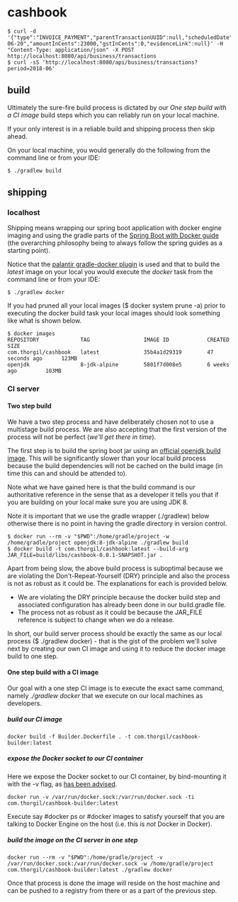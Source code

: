 # cashbook

```shell
$ curl -d '{"type":"INVOICE_PAYMENT","parentTransactionUUID":null,"scheduledDate":null,"completedDate":"2018-06-20","amountInCents":23000,"gstInCents":0,"evidenceLink":null}' -H "Content-Type: application/json" -X POST http://localhost:8080/api/business/transactions
$ curl -sS 'http://localhost:8080/api/business/transactions?period=2018-06'
```

## build

Ultimately the sure-fire build process is dictated by our *One step build with a CI image* build steps which you can 
reliably run on your local machine. 

If your only interest is in a reliable build and shipping process then skip ahead.

On your local machine, you would generally do the following from the command line or from your IDE:

```shell
$ ./gradlew build
```

## shipping

### localhost

Shipping means wrapping our spring boot application with docker engine imaging and using the gradle parts of
the [Spring Boot with Docker guide](https://spring.io/guides/gs/spring-boot-docker/) (the overarching philosophy 
being to always follow the spring guides as a starting point).

Notice that the [palantir gradle-docker plugin](https://github.com/palantir/gradle-docker) is used and that to build 
the *latest* image on your local you would execute the *docker* task from the command line or from your IDE:

```shell
$ ./gradlew docker
```

If you had pruned all your local images ($ docker system prune -a) prior to executing the docker build task your local 
images should look something like what is shown below. 

```shell
$ docker images
REPOSITORY             TAG                 IMAGE ID            CREATED             SIZE
com.thorgil/cashbook   latest              35b4a1d29319        47 seconds ago      123MB
openjdk                8-jdk-alpine        5801f7d008e5        6 weeks ago         103MB

```

### CI server

#### Two step build

We have a two step process and have deliberately chosen not to use a multistage build process. We are also accepting 
that the first version of the process will not be perfect (*we'll get there in time*). 

The first step is to build the spring boot jar using an [official openjdk build image](https://hub.docker.com/_/openjdk/).
This will be significantly slower than your local build process because the build dependencies will not be cached on the 
build image (in time this can and should be attended to).

Note what we have gained here is that the build command is our authoritative reference in the sense that as a developer
it tells you that if you are building on your local make sure you are using JDK 8.

Note it is important that we use the gradle wrapper (./gradlew) below otherwise there is no point in having the gradle
directory in version control.

```shell
$ docker run --rm -v "$PWD":/home/gradle/project -w /home/gradle/project openjdk:8-jdk-alpine ./gradlew build
$ docker build -t com.thorgil/cashbook:latest --build-arg JAR_FILE=build/libs/cashbook-0.0.1-SNAPSHOT.jar .
```

Apart from being slow, the above build process is suboptimal because we are violating the Don't-Repeat-Yourself (DRY)
principle and also the process is not as robust as it could be. The explanations for each is provided below.

* We are violating the DRY principle because the docker build step and associated configuration has already been done in
our build.gradle file.
* The process not as robust as it could be because the JAR_FILE reference is subject to change when we do a 
release.

In short, our build server process should be exactly the same as our local process ($ ./gradlew docker) - that is the 
gist of the problem we'll solve next by creating our own CI image and using it to reduce the docker image build to 
one step.

#### One step build with a CI image

Our goal with a one step CI image is to execute the exact same command, namely *./gradlew docker* that we execute on
our local machines as developers.

##### build our CI image

```shell
docker build -f Builder.Dockerfile . -t com.thorgil/cashbook-builder:latest
```

##### expose the Docker socket to our CI container

Here we expose the Docker socket to our CI container, by bind-mounting it with the -v flag, as 
[has been advised](http://jpetazzo.github.io/2015/09/03/do-not-use-docker-in-docker-for-ci/).

```shell
docker run -v /var/run/docker.sock:/var/run/docker.sock -ti com.thorgil/cashbook-builder:latest
```

Execute say #docker ps or #docker images to satisfy yourself that you are talking to Docker Engine on the host (i.e. 
this is *not* Docker in Docker).

##### build the image on the CI server in one step

```shell
docker run --rm -v "$PWD":/home/gradle/project -v /var/run/docker.sock:/var/run/docker.sock -w /home/gradle/project com.thorgil/cashbook-builder:latest ./gradlew docker
```

Once that process is done the image will reside on the host machine and can be pushed to a registry from there or as
a part of the previous step.